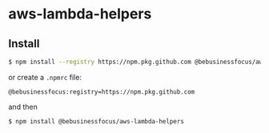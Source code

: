 # aws-lambda-helpers

## Install

```sh
$ npm install --registry https://npm.pkg.github.com @bebusinessfocus/aws-lambda-helpers
```

or create a `.npmrc` file:

```
@bebusinessfocus:registry=https://npm.pkg.github.com
```

and then

```sh
$ npm install @bebusinessfocus/aws-lambda-helpers
```
